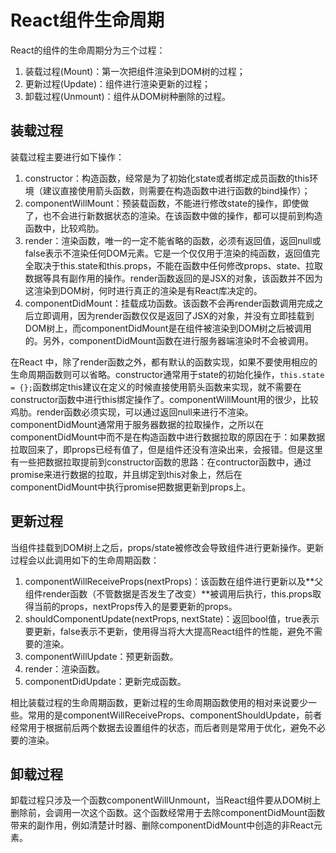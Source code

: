 # React组件生命周期

React的组件的生命周期分为三个过程：

1. 装载过程\(Mount\)：第一次把组件渲染到DOM树的过程；
2. 更新过程\(Update\)：组件进行渲染更新的过程；
3. 卸载过程\(Unmount\)：组件从DOM树种删除的过程。

## 装载过程

装载过程主要进行如下操作：

1. constructor：构造函数，经常是为了初始化state或者绑定成员函数的this环境（建议直接使用箭头函数，则需要在构造函数中进行函数的bind操作）；
2. componentWillMount：预装载函数，不能进行修改state的操作，即使做了，也不会进行新数据状态的渲染。在该函数中做的操作，都可以提前到构造函数中，比较鸡肋。
3. render：渲染函数，唯一的一定不能省略的函数，必须有返回值，返回null或false表示不渲染任何DOM元素。它是一个仅仅用于渲染的纯函数，返回值完全取决于this.state和this.props，不能在函数中任何修改props、state、拉取数据等具有副作用的操作。render函数返回的是JSX的对象，该函数并不因为这渲染到DOM树，何时进行真正的渲染是有React库决定的。
4. componentDidMount：挂载成功函数。该函数不会再render函数调用完成之后立即调用，因为render函数仅仅是返回了JSX的对象，并没有立即挂载到DOM树上，而componentDidMount是在组件被渲染到DOM树之后被调用的。另外，componentDidMount函数在进行服务器端渲染时不会被调用。

在React 中，除了render函数之外，都有默认的函数实现，如果不要使用相应的生命周期函数则可以省略。constructor通常用于state的初始化操作，`this.state = {};`函数绑定this建议在定义的时候直接使用箭头函数来实现，就不需要在constructor函数中进行this绑定操作了。componentWillMount用的很少，比较鸡肋。render函数必须实现，可以通过返回null来进行不渲染。componentDidMount通常用于服务器数据的拉取操作，之所以在componentDidMount中而不是在构造函数中进行数据拉取的原因在于：如果数据拉取回来了，即props已经有值了，但是组件还没有渲染出来，会报错。但是这里有一些把数据拉取提前到constructor函数的思路：在contructor函数中，通过promise来进行数据的拉取，并且绑定到this对象上，然后在componentDidMount中执行promise把数据更新到props上。

## 更新过程

当组件挂载到DOM树上之后，props/state被修改会导致组件进行更新操作。更新过程会以此调用如下的生命周期函数：

1. componentWillReceiveProps\(nextProps\)：该函数在组件进行更新以及**父组件render函数（不管数据是否发生了改变）**被调用后执行，this.props取得当前的props，nextProps传入的是要更新的props。
2. shouldComponentUpdate\(nextProps, nextState\)：返回bool值，true表示要更新，false表示不更新，使用得当将大大提高React组件的性能，避免不需要的渲染。
3. componentWillUpdate：预更新函数。
4. render：渲染函数。
5. componentDidUpdate：更新完成函数。

相比装载过程的生命周期函数，更新过程的生命周期函数使用的相对来说要少一些。常用的是componentWillReceiveProps、componentShouldUpdate，前者经常用于根据前后两个数据去设置组件的状态，而后者则是常用于优化，避免不必要的渲染。

## 卸载过程

卸载过程只涉及一个函数componentWillUnmount，当React组件要从DOM树上删除前，会调用一次这个函数。这个函数经常用于去除componentDidMount函数带来的副作用，例如清楚计时器、删除componentDidMount中创造的非React元素。

